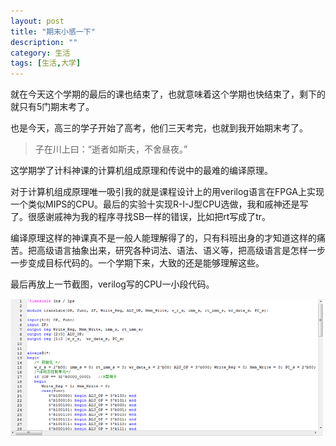 ```yaml
---
layout: post
title: "期末小感一下"
description: ""
category: 生活
tags: [生活,大学]
---
```


就在今天这个学期的最后的课也结束了，也就意味着这个学期也快结束了，剩下的就只有5门期末考了。

也是今天，高三的学子开始了高考，他们三天考完，也就到我开始期末考了。

> 子在川上曰：“逝者如斯夫，不舍昼夜。”

这学期学了计科神课的计算机组成原理和传说中的最难的编译原理。

对于计算机组成原理唯一吸引我的就是课程设计上的用verilog语言在FPGA上实现一个类似MIPS的CPU。最后的实验十实现R-I-J型CPU选做，我和戚神还是写了。很感谢戚神为我的程序寻找SB一样的错误，比如把rt写成了tr。

编译原理这样的神课真不是一般人能理解得了的，只有科班出身的才知道这样的痛苦。把高级语言抽象出来，研究各种词法、语法、语义等，把高级语言是怎样一步一步变成目标代码的。一个学期下来，大致的还是能够理解这些。

最后再放上一节截图，verilog写的CPU一小段代码。

![截图][1]

 [1]: /assets/images/20140606210501.png 
